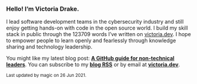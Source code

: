 ### Hello! I’m Victoria Drake.

I lead software development teams in the cybersecurity industry and still enjoy getting hands-on with code in the open source world. I build my skill stack in public through the 123709 words I’ve written on [victoria.dev](https://victoria.dev). I hope to empower people to learn openly and fearlessly through knowledge sharing and technology leadership.

You might like my latest blog post: **[A GitHub guide for non-technical leaders](https://victoria.dev/blog/a-github-guide-for-non-technical-leaders/)**. You can subscribe to my [**blog RSS**](https://victoria.dev/index.xml) or by email at [**victoria.dev**](https://victoria.dev).

<sub>Last updated by magic on 26 Jun 2021.</sub>
